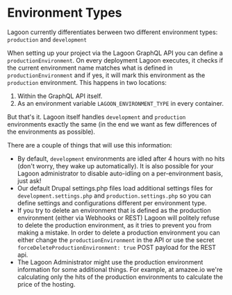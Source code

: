 # Environment Types

Lagoon currently differentiates berween two different environment types: `production` and `development`

When setting up your project via the Lagoon GraphQL API you can define a `productionEnvironment`. On every deployment Lagoon executes, it checks if the current environment name matches what is defined in `productionEnvironment` and if yes, it will mark this environment as the `production` environment. This happens in two locations:

1. Within the GraphQL API itself.
2. As an environment variable `LAGOON_ENVIRONMENT_TYPE` in every container.

But that's it. Lagoon itself handles `development` and `production` environments exactly the same \(in the end we want as few differences of the environments as possible\).

There are a couple of things that will use this information:

* By default, `development` environments are idled after 4 hours with no hits \(don't worry, they wake up automatically\). It is also possible for your Lagoon administrator to disable auto-idling on a per-environment basis, just ask!
* Our default Drupal settings.php files load additional settings files for `development.settings.php` and `production.settings.php` so you can define settings and configurations different per environment type.
* If you try to delete an environment that is defined as the production environment \(either via Webhooks or REST\) Lagoon will politely refuse to delete the production environment, as it tries to prevent you from making a mistake. In order to delete a production environment you can either change the `productionEnvironment` in the API or use the secret `forceDeleteProductionEnvironment: true` POST payload for the REST api.
* The Lagoon Administrator might use the production environment information for some additional things. For example, at amazee.io we're calculating only the hits of the production environments to calculate the price of the hosting.

